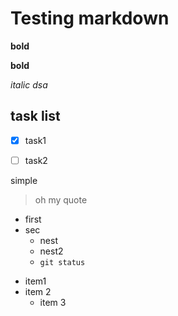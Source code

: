 # Testing markdown
**bold**

__bold__

*italic*
_dsa_

## task list
- [x] task1
- [ ] task2


simple
>oh my quote


- first
- sec
  - nest
  - nest2
  - `git status`
  
* item1
* item 2
  * item 3
